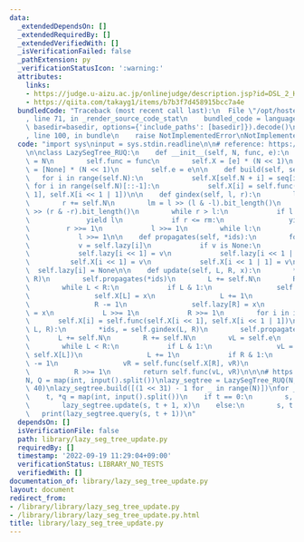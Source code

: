 ```yaml
---
data:
  _extendedDependsOn: []
  _extendedRequiredBy: []
  _extendedVerifiedWith: []
  _isVerificationFailed: false
  _pathExtension: py
  _verificationStatusIcon: ':warning:'
  attributes:
    links:
    - https://judge.u-aizu.ac.jp/onlinejudge/description.jsp?id=DSL_2_H
    - https://qiita.com/takayg1/items/b7b3f7d458915bcc7a4e
  bundledCode: "Traceback (most recent call last):\n  File \"/opt/hostedtoolcache/PyPy/3.7.13/x64/site-packages/onlinejudge_verify/documentation/build.py\"\
    , line 71, in _render_source_code_stat\n    bundled_code = language.bundle(stat.path,\
    \ basedir=basedir, options={'include_paths': [basedir]}).decode()\n  File \"/opt/hostedtoolcache/PyPy/3.7.13/x64/site-packages/onlinejudge_verify/languages/python.py\"\
    , line 100, in bundle\n    raise NotImplementedError\nNotImplementedError\n"
  code: "import sys\ninput = sys.stdin.readline\n\n# reference: https://qiita.com/takayg1/items/b7b3f7d458915bcc7a4e\n\
    \n\nclass LazySegTree_RUQ:\n    def __init__(self, N, func, e):\n        self.N\
    \ = N\n        self.func = func\n        self.X = [e] * (N << 1)\n        self.lazy\
    \ = [None] * (N << 1)\n        self.e = e\n\n    def build(self, seq):\n     \
    \   for i in range(self.N):\n            self.X[self.N + i] = seq[i]\n       \
    \ for i in range(self.N)[::-1]:\n            self.X[i] = self.func(self.X[i <<\
    \ 1], self.X[i << 1 | 1])\n\n    def gindex(self, l, r):\n        l += self.N\n\
    \        r += self.N\n        lm = l >> (l & -l).bit_length()\n        rm = r\
    \ >> (r & -r).bit_length()\n        while r > l:\n            if l <= lm:\n  \
    \              yield l\n            if r <= rm:\n                yield r\n   \
    \         r >>= 1\n            l >>= 1\n        while l:\n            yield l\n\
    \            l >>= 1\n\n    def propagates(self, *ids):\n        for i in ids[::-1]:\n\
    \            v = self.lazy[i]\n            if v is None:\n                continue\n\
    \            self.lazy[i << 1] = v\n            self.lazy[i << 1 | 1] = v\n  \
    \          self.X[i << 1] = v\n            self.X[i << 1 | 1] = v\n          \
    \  self.lazy[i] = None\n\n    def update(self, L, R, x):\n        *ids, = self.gindex(L,\
    \ R)\n        self.propagates(*ids)\n        L += self.N\n        R += self.N\n\
    \        while L < R:\n            if L & 1:\n                self.lazy[L] = x\n\
    \                self.X[L] = x\n                L += 1\n            if R & 1:\n\
    \                R -= 1\n                self.lazy[R] = x\n                self.X[R]\
    \ = x\n            L >>= 1\n            R >>= 1\n        for i in ids:\n     \
    \       self.X[i] = self.func(self.X[i << 1], self.X[i << 1 | 1])\n\n    def query(self,\
    \ L, R):\n        *ids, = self.gindex(L, R)\n        self.propagates(*ids)\n \
    \       L += self.N\n        R += self.N\n        vL = self.e\n        vR = self.e\n\
    \        while L < R:\n            if L & 1:\n                vL = self.func(vL,\
    \ self.X[L])\n                L += 1\n            if R & 1:\n                R\
    \ -= 1\n                vR = self.func(self.X[R], vR)\n            L >>= 1\n \
    \           R >>= 1\n        return self.func(vL, vR)\n\n\n# https://judge.u-aizu.ac.jp/onlinejudge/description.jsp?id=DSL_2_H\n\
    N, Q = map(int, input().split())\nlazy_segtree = LazySegTree_RUQ(N, min, 1 <<\
    \ 40)\nlazy_segtree.build([(1 << 31) - 1 for _ in range(N)])\nfor _ in range(Q):\n\
    \    t, *q = map(int, input().split())\n    if t == 0:\n        s, t, x = q\n\
    \        lazy_segtree.update(s, t + 1, x)\n    else:\n        s, t = q\n     \
    \   print(lazy_segtree.query(s, t + 1))\n"
  dependsOn: []
  isVerificationFile: false
  path: library/lazy_seg_tree_update.py
  requiredBy: []
  timestamp: '2022-09-19 11:29:04+09:00'
  verificationStatus: LIBRARY_NO_TESTS
  verifiedWith: []
documentation_of: library/lazy_seg_tree_update.py
layout: document
redirect_from:
- /library/library/lazy_seg_tree_update.py
- /library/library/lazy_seg_tree_update.py.html
title: library/lazy_seg_tree_update.py
---
```


